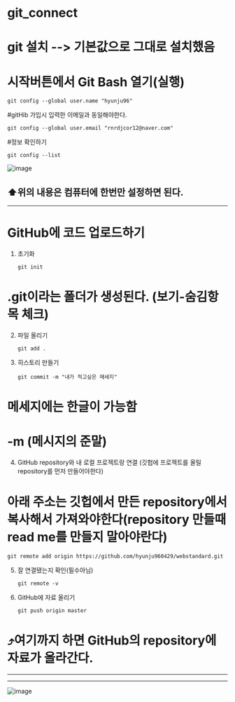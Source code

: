 # git_connect

# git 설치 --> 기본값으로 그대로 설치했음

# 시작버튼에서 Git Bash 열기(실행)

```
git config --global user.name "hyunju96"
```
#gitHib 가입시 입력한 이메일과 동일해야한다.
```
git config --global user.email "rnrdjcor12@naver.com"
```
#정보 확인하기
```
git config --list
```
![image](https://github.com/hyunju960429/git_connect/assets/145514544/b6154c6a-d932-40d6-9ccf-d37a556dda12)

⬆️위의 내용은 컴퓨터에 한번만 설정하면 된다.
-----------------
------------
# GitHub에 코드 업로드하기

1. 초기화

   ```
   git init
   ```
# .git이라는 폴더가 생성된다. (보기-숨김항목 체크)

2. 파일 올리기

   ```
   git add .
   ```

3. 히스토리 만들기

   ```
   git commit -m "내가 적고싶은 메세지"
   ```
# 메세지에는 한글이 가능함
# -m (메시지의 준말)

4. GitHub repository와 내 로컬 프로젝트랑 연결 (깃헙에 프로젝트를 올릴 repository를 먼저 만들어야한다)
# 아래 주소는 깃헙에서 만든 repository에서 복사해서 가져와야한다(repository 만들때 read me를 만들지 말아야란다)
   ```
   git remote add origin https://github.com/hyunju960429/webstandard.git
   ```

5. 잘 연결됐는지 확인(필수아님)
   ```
   git remote -v
   ```

6. GitHub에 자료 올리기
   ```
   git push origin master
   ```

# ⤴️여기까지 하면 GitHub의 repository에 자료가 올라간다.




   -----------------------------
   --------------------------------------------------------

   ![image](https://github.com/hyunju960429/git_connect/assets/145514544/4a67033e-925a-4693-9fe5-a2acbd394650)

   
